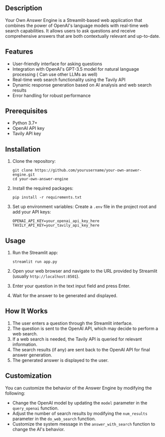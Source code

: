 ## Description
Your Own Answer Engine is a Streamlit-based web application that combines the power of OpenAI's language models with real-time web search capabilities. 
It allows users to ask questions and receive comprehensive answers that are both contextually relevant and up-to-date.

## Features
- User-friendly interface for asking questions
- Integration with OpenAI's GPT-3.5 model for natural language processing ( Can use other LLMs as well)
- Real-time web search functionality using the Tavily API
- Dynamic response generation based on AI analysis and web search results
- Error handling for robust performance

## Prerequisites
- Python 3.7+
- OpenAI API key
- Tavily API key

## Installation

1. Clone the repository:
   ```
   git clone https://github.com/yourusername/your-own-answer-engine.git
   cd your-own-answer-engine
   ```

2. Install the required packages:
   ```
   pip install -r requirements.txt
   ```

3. Set up environment variables:
   Create a `.env` file in the project root and add your API keys:
   ```
   OPENAI_API_KEY=your_openai_api_key_here
   TAVILY_API_KEY=your_tavily_api_key_here
   ```

## Usage

1. Run the Streamlit app:
   ```
   streamlit run app.py
   ```

2. Open your web browser and navigate to the URL provided by Streamlit (usually `http://localhost:8501`).

3. Enter your question in the text input field and press Enter.

4. Wait for the answer to be generated and displayed.

## How It Works

1. The user enters a question through the Streamlit interface.
2. The question is sent to the OpenAI API, which may decide to perform a web search.
3. If a web search is needed, the Tavily API is queried for relevant information.
4. The search results (if any) are sent back to the OpenAI API for final answer generation.
5. The generated answer is displayed to the user.

## Customization

You can customize the behavior of the Answer Engine by modifying the following:

- Change the OpenAI model by updating the `model` parameter in the `query_openai` function.
- Adjust the number of search results by modifying the `num_results` parameter in the `do_web_search` function.
- Customize the system message in the `answer_with_search` function to change the AI's behavior.
